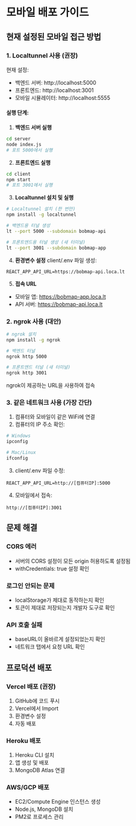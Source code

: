 # 모바일 배포 가이드

## 현재 설정된 모바일 접근 방법

### 1. Localtunnel 사용 (권장)

현재 설정:
- 백엔드 서버: http://localhost:5000
- 프론트엔드: http://localhost:3001  
- 모바일 시뮬레이터: http://localhost:5555

#### 실행 단계:

1. **백엔드 서버 실행**
```bash
cd server
node index.js
# 포트 5000에서 실행
```

2. **프론트엔드 실행**
```bash
cd client
npm start
# 포트 3001에서 실행
```

3. **Localtunnel 설치 및 실행**
```bash
# Localtunnel 설치 (한 번만)
npm install -g localtunnel

# 백엔드용 터널 생성
lt --port 5000 --subdomain bobmap-api

# 프론트엔드용 터널 생성 (새 터미널)
lt --port 3001 --subdomain bobmap-app
```

4. **환경변수 설정**
client/.env 파일 생성:
```
REACT_APP_API_URL=https://bobmap-api.loca.lt
```

5. **접속 URL**
- 모바일 앱: https://bobmap-app.loca.lt
- API 서버: https://bobmap-api.loca.lt

### 2. ngrok 사용 (대안)

```bash
# ngrok 설치
npm install -g ngrok

# 백엔드 터널
ngrok http 5000

# 프론트엔드 터널 (새 터미널)
ngrok http 3001
```

ngrok이 제공하는 URL을 사용하여 접속

### 3. 같은 네트워크 사용 (가장 간단)

1. 컴퓨터와 모바일이 같은 WiFi에 연결
2. 컴퓨터의 IP 주소 확인:
```bash
# Windows
ipconfig

# Mac/Linux  
ifconfig
```

3. client/.env 파일 수정:
```
REACT_APP_API_URL=http://[컴퓨터IP]:5000
```

4. 모바일에서 접속:
```
http://[컴퓨터IP]:3001
```

## 문제 해결

### CORS 에러
- 서버의 CORS 설정이 모든 origin 허용하도록 설정됨
- withCredentials: true 설정 확인

### 로그인 안되는 문제
- localStorage가 제대로 동작하는지 확인
- 토큰이 제대로 저장되는지 개발자 도구로 확인

### API 호출 실패
- baseURL이 올바르게 설정되었는지 확인
- 네트워크 탭에서 요청 URL 확인

## 프로덕션 배포

### Vercel 배포 (권장)
1. GitHub에 코드 푸시
2. Vercel에서 Import
3. 환경변수 설정
4. 자동 배포

### Heroku 배포
1. Heroku CLI 설치
2. 앱 생성 및 배포
3. MongoDB Atlas 연결

### AWS/GCP 배포
- EC2/Compute Engine 인스턴스 생성
- Node.js, MongoDB 설치
- PM2로 프로세스 관리